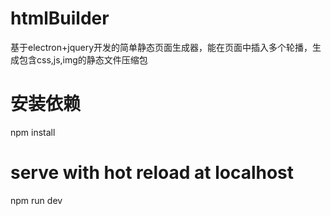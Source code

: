# htmlBuilder
基于electron+jquery开发的简单静态页面生成器，能在页面中插入多个轮播，生成包含css,js,img的静态文件压缩包
# 安装依赖
npm install

# serve with hot reload at localhost
npm run dev

